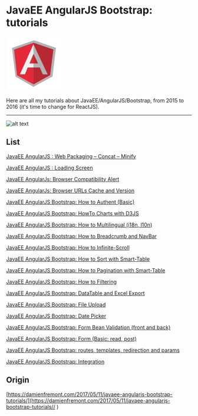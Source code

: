 JavaEE AngularJS Bootstrap: tutorials
======
 
![alt text](screenshots/160523003744943.png)

Here are all my tutorials about JavaEE/AngularJS/Bootstrap, from 2015 to 2016 (it's time to change for ReactJS).

---

![alt text](screenshots/bootstrap-angularjs-java-maven-logo)

## List

[JavaEE AngularJS : Web Packaging – Concat – Minify](../20160522-javaee-angularjs-webpackaging_min_single_file)

[JavaEE AngularJS : Loading Screen](../20160118-javaee-angularjs-loading_screen)

[JavaEE AngularJs: Browser Compatibility Alert](../20160117-javaee-angularjs-browser_compatibility_alert)

[JavaEE AngularJs: Browser URLs Cache and Version](../20160109-javaee-angularjs-browser_url_version_cache)

[JavaEE AngularJS Bootstrap: How to Authent (Basic)](../20151119-javaee-angularjs-bootstrap-auth_basic)

[JavaEE AngularJS Bootstrap: HowTo Charts with D3JS](../20151108-javaee-angularjs-bootstrap-charts_d3js)

[JavaEE AngularJS Bootstrap: How to Multilingual (i18n, l10n)](../20151106-javaee-angularjs-bootstrap-multilingual-i18n-l10n)

[JavaEE AngularJS Bootstrap: How to Breadcrumb and NavBar](../20151105-javaee-angularjs-bootstrap-breadcrumb)

[JavaEE AngularJS Bootstrap: How to Infinite-Scroll](../20151104-javaee-angularjs-bootstrap-infinite_scroll)

[JavaEE AngularJS Bootstrap: How to Sort with Smart-Table](../20151103-javaee-angularjs-bootstrap-sort)

[JavaEE AngularJS Bootstrap: How to Pagination with Smart-Table](../20151102-javaee-angularjs-bootstrap-pagination)

[JavaEE AngularJS Bootstrap: How to Filtering](../20151031-javaee-angularjs-bootstrap-filter)

[JavaEE AngularJS Bootstrap: DataTable and Excel Export](../20151020-javaee-angularjs-bootstrap-table_export)

[JavaEE AngularJS Bootstrap: File Upload](../20151019-javaee-angularjs-bootstrap-upload_file)

[JavaEE AngularJS Bootstrap: Date Picker](../20151018-javaee-angularjs-bootstrap-datepicker)

[JavaEE AngularJS Bootstrap: Form Bean Validation (front and back)](../20151017-javaee-angularjs-bootstrap-validation)

[JavaEE AngularJS Bootstrap: Form (Basic: read, post)](../20151016-javaee-angularjs-bootstrap-form-basic)

[JavaEE AngularJS Bootstrap: routes, templates, redirection and params](../20151015-javaee-angularjs-bootstrap-route-template)

[JavaEE AngularJS Bootstrap: Integration](../20151013-javaee-angularjs-bootstrap)

## Origin

[https://damienfremont.com/2017/05/11/javaee-angularjs-bootstrap-tutorials/](https://damienfremont.com/2017/05/11/javaee-angularjs-bootstrap-tutorials// )
 